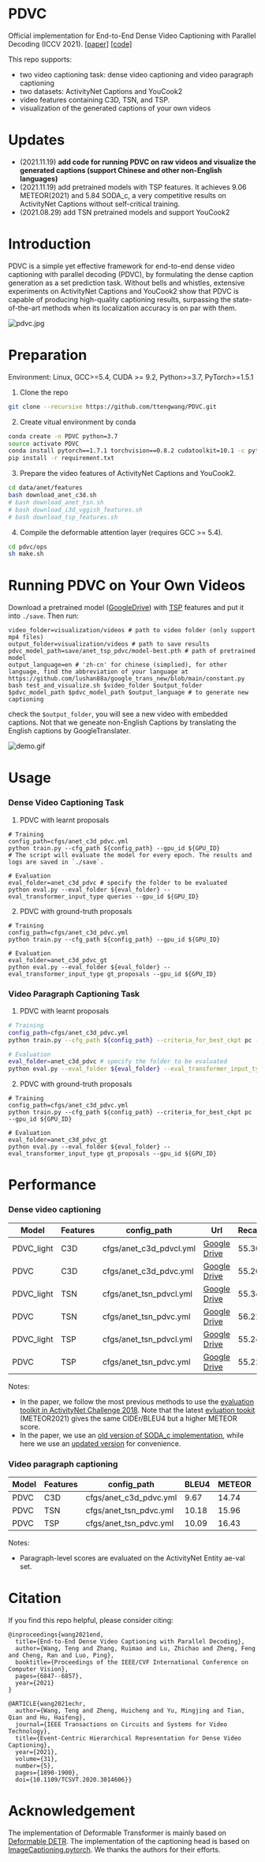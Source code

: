 # PDVC
Official implementation for End-to-End Dense Video Captioning with Parallel Decoding (ICCV 2021). [[paper]](https://arxiv.org/abs/2108.07781) [[code]](https://github.com/ttengwang/PDVC)

This repo supports:
* two video captioning task: dense video captioning and video paragraph captioning
* two datasets: ActivityNet Captions and YouCook2
* video features containing C3D, TSN, and TSP.
* visualization of the generated captions of your own videos

# Updates
- (2021.11.19) **add code for running PDVC on raw videos and visualize the generated captions (support Chinese and other non-English languages)**
- (2021.11.19) add pretrained models with TSP features. It achieves 9.06 METEOR(2021) and 5.84 SODA_c, a very competitive results on ActivityNet Captions without self-critical training.
- (2021.08.29) add TSN pretrained models and support YouCook2

# Introduction
PDVC is a simple yet effective framework for end-to-end dense video captioning with parallel decoding (PDVC), by formulating the dense caption generation as a set prediction task. Without bells and whistles, extensive experiments on ActivityNet Captions and YouCook2 show that PDVC is capable of producing high-quality captioning results, surpassing the state-of-the-art methods when its localization accuracy is on par with them. 


![pdvc.jpg](pdvc.jpg)

# Preparation
Environment: Linux,  GCC>=5.4, CUDA >= 9.2, Python>=3.7, PyTorch>=1.5.1

1. Clone the repo
```bash
git clone --recursive https://github.com/ttengwang/PDVC.git
```

2. Create vitual environment by conda
```bash
conda create -n PDVC python=3.7
source activate PDVC
conda install pytorch==1.7.1 torchvision==0.8.2 cudatoolkit=10.1 -c pytorch
pip install -r requirement.txt
```


3. Prepare the video features of ActivityNet Captions and YouCook2.
```bash
cd data/anet/features
bash download_anet_c3d.sh
# bash download_anet_tsn.sh
# bash download_i3d_vggish_features.sh
# bash download_tsp_features.sh
```

4. Compile the deformable attention layer (requires GCC >= 5.4). 
```bash
cd pdvc/ops
sh make.sh
```

# Running PDVC on Your Own Videos
Download a pretrained model ([GoogleDrive](https://drive.google.com/drive/folders/1sX5wTk1hBgR_a5YUzpxFCrzwkZQXiIab?usp=sharing)) with [TSP](https://github.com/HumamAlwassel/TSP) features  and put it into `./save`. Then run:
```
video_folder=visualization/videos # path to video folder (only support mp4 files)
output_folder=visualization/videos # path to save results
pdvc_model_path=save/anet_tsp_pdvc/model-best.pth # path of pretrained model
output_language=en # 'zh-cn' for chinese (simplied), for other language, find the abbreviation of your language at https://github.com/lushan88a/google_trans_new/blob/main/constant.py
bash test_and_visualize.sh $video_folder $output_folder $pdvc_model_path $pdvc_model_path $output_language # to generate new captioning
```
check the `$output_folder`, you will see a new video with embedded captions. Not that we geneate non-English Captions by translating the English captions by GoogleTranslater.

![demo.gif](visualization/xukun.gif)

# Usage
### Dense Video Captioning Task
1. PDVC with learnt proposals
```
# Training
config_path=cfgs/anet_c3d_pdvc.yml
python train.py --cfg_path ${config_path} --gpu_id ${GPU_ID}
# The script will evaluate the model for every epoch. The results and logs are saved in `./save`.

# Evaluation
eval_folder=anet_c3d_pdvc # specify the folder to be evaluated
python eval.py --eval_folder ${eval_folder} --eval_transformer_input_type queries --gpu_id ${GPU_ID}
```
2. PDVC with ground-truth proposals

```
# Training
config_path=cfgs/anet_c3d_pdvc.yml
python train.py --cfg_path ${config_path} --gpu_id ${GPU_ID}

# Evaluation
eval_folder=anet_c3d_pdvc_gt
python eval.py --eval_folder ${eval_folder} --eval_transformer_input_type gt_proposals --gpu_id ${GPU_ID}
```


### Video Paragraph Captioning Task

1. PDVC with learnt proposals
```bash
# Training
config_path=cfgs/anet_c3d_pdvc.yml
python train.py --cfg_path ${config_path} --criteria_for_best_ckpt pc --gpu_id ${GPU_ID} 

# Evaluation
eval_folder=anet_c3d_pdvc # specify the folder to be evaluated
python eval.py --eval_folder ${eval_folder} --eval_transformer_input_type queries --gpu_id ${GPU_ID}
```
2. PDVC with ground-truth proposals
```
# Training
config_path=cfgs/anet_c3d_pdvc.yml
python train.py --cfg_path ${config_path} --criteria_for_best_ckpt pc --gpu_id ${GPU_ID}

# Evaluation
eval_folder=anet_c3d_pdvc_gt
python eval.py --eval_folder ${eval_folder} --eval_transformer_input_type gt_proposals --gpu_id ${GPU_ID}
```

# Performance
### Dense video captioning

|  Model | Features | config_path |   Url   | Recall | Precision |    BLEU4   | METEOR2018 | METEOR2021 |  CIDEr | SODA_c |
|  ----  |  ----    |   ----  |  ----  |  ----   |  ----  |   ----  |  ----  |  ----  |  ----  | ---- |
| PDVC_light   | C3D  | cfgs/anet_c3d_pdvcl.yml | [Google Drive](https://drive.google.com/drive/folders/1JKOJrm5QMAkso-VJnzGnksIVqNYt8BSI?usp=sharing)  |  55.30   |  58.42  | 1.55  |  7.13  |  7.66 | 24.80  |  5.23  |
| PDVC   | C3D  | cfgs/anet_c3d_pdvc.yml |  [Google Drive](https://drive.google.com/drive/folders/1I77miVvThdMenmprgozfRsXDVoc-9TxY?usp=sharing)  |  55.20   |  57.36  | 1.82  |  7.48  |  8.09  | 28.16  |  5.47  |
| PDVC_light   | TSN | cfgs/anet_tsn_pdvcl.yml | [Google Drive](https://drive.google.com/drive/folders/1hImJ7sXABzS-ycErruLFCE_pkWEHzFSV?usp=sharing)  |  55.34   |  57.97  | 1.66  |  7.41  |  7.97 | 27.23  |  5.51  |
| PDVC   | TSN  | cfgs/anet_tsn_pdvc.yml | [Google Drive](https://drive.google.com/drive/folders/1v2Xj0Qjt3Te_SgVyySKEofRaZsSw_rjs?usp=sharing)  |  56.21   |  57.46  | 1.92  |  8.00  |  8.63 | 29.00  |  5.68  |
| PDVC_light   | TSP | cfgs/anet_tsn_pdvcl.yml | [Google Drive](https://drive.google.com/drive/folders/1Ei8lnBs9Nn2SsFVd7WGe2iJERo46izv8?usp=sharing)  |  55.24   |  57.78  | 1.77  |  7.94  |  8.55 | 28.25  |  5.95  |
| PDVC   | TSP  | cfgs/anet_tsn_pdvc.yml | [Google Drive](https://drive.google.com/drive/folders/1sX5wTk1hBgR_a5YUzpxFCrzwkZQXiIab?usp=sharing)  |  55.22   |  57.17  | 2.21  |  8.42  |  9.06 | 30.35  |  5.84  |


Notes:
* In the paper, we follow the most previous methods to use the [evaluation toolkit in ActivityNet Challenge 2018](https://github.com/ranjaykrishna/densevid_eval/tree/deba7d7e83012b218a4df888f6c971e21cfeea33). Note that the latest [evluation tookit](https://github.com/ranjaykrishna/densevid_eval/tree/9d4045aced3d827834a5d2da3c9f0692e3f33c1c) (METEOR2021) gives the same CIDEr/BLEU4 but a higher METEOR score. 
* In the paper, we use an [old version of SODA_c implementation](https://github.com/fujiso/SODA/tree/22671b3570e088217139bcb1e4de7a3499c30294), while here we use an [updated version](https://github.com/fujiso/SODA/tree/9cb3e2c5a73c4e320a38c72f320b63bbef4aa798) for convenience.

### Video paragraph captioning
|  Model | Features | config_path | BLEU4 | METEOR | CIDEr |
|  ----  |  ----    |   ----  |  ----  |  ----  |   ----  |
| PDVC   | C3D  | cfgs/anet_c3d_pdvc.yml | 9.67   |  14.74  | 16.43  |  
| PDVC   | TSN  | cfgs/anet_tsn_pdvc.yml | 10.18   |  15.96  | 20.66  | 
| PDVC   | TSP  | cfgs/anet_tsn_pdvc.yml | 10.09 | 16.43 | 19.41 | 
Notes:
* Paragraph-level scores are evaluated on the ActivityNet Entity ae-val set.




# Citation
If you find this repo helpful, please consider citing:
```
@inproceedings{wang2021end,
  title={End-to-End Dense Video Captioning with Parallel Decoding},
  author={Wang, Teng and Zhang, Ruimao and Lu, Zhichao and Zheng, Feng and Cheng, Ran and Luo, Ping},
  booktitle={Proceedings of the IEEE/CVF International Conference on Computer Vision},
  pages={6847--6857},
  year={2021}
}
```
```
@ARTICLE{wang2021echr,
  author={Wang, Teng and Zheng, Huicheng and Yu, Mingjing and Tian, Qian and Hu, Haifeng},
  journal={IEEE Transactions on Circuits and Systems for Video Technology}, 
  title={Event-Centric Hierarchical Representation for Dense Video Captioning}, 
  year={2021},
  volume={31},
  number={5},
  pages={1890-1900},
  doi={10.1109/TCSVT.2020.3014606}}
```

# Acknowledgement

The implementation of Deformable Transformer is mainly based on [Deformable DETR](https://github.com/fundamentalvision/Deformable-DETR). 
The implementation of the captioning head is based on [ImageCaptioning.pytorch](https://github.com/ruotianluo/ImageCaptioning.pytorch).
We thanks the authors for their efforts.
